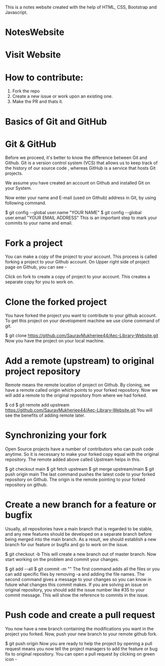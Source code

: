 This is a notes website created with the help of HTML, CSS, Bootstrap and Javascript.

# NotesWebsite
# Visit Website

# How to contribute:
1. Fork the repo
2. Create a new issue or work upon an existing one.
3. Make the PR and thats it.

# Basics of Git and GitHub
# Git & GitHub
Before we proceed, it's better to know the difference between Git and Github. Git is a version control system (VCS) that allows us to keep track of the history of our source code , whereas GitHub is a service that hosts Git projects.

We assume you have created an account on Github and installed Git on your System.

Now enter your name and E-mail (used on Github) address in Git, by using following command.

$ git config --global user.name "YOUR NAME" $ git config --global user.email "YOUR EMAIL ADDRESS" This is an important step to mark your commits to your name and email.


# Fork a project
You can make a copy of the project to your account. This process is called forking a project to your Github account. On Upper right side of project page on Github, you can see -



Click on fork to create a copy of project to your account. This creates a separate copy for you to work on.

# Clone the forked project
You have forked the project you want to contribute to your github account. To get this project on your development machine we use clone command of git.

$ git clone https://github.com/SauravMukherjee44/Aec-Library-Website.git
Now you have the project on your local machine.


# Add a remote (upstream) to original project repository
Remote means the remote location of project on Github. By cloning, we have a remote called origin which points to your forked repository. Now we will add a remote to the original repository from where we had forked.

$ cd <your-forked-project-folder> $ git remote add upstream https://github.com/SauravMukherjee44/Aec-Library-Website.git
You will see the benefits of adding remote later.


# Synchronizing your fork
Open Source projects have a number of contributors who can push code anytime. So it is necessary to make your forked copy equal with the original repository. The remote added above called Upstream helps in this.

$ git checkout main $ git fetch upstream $ git merge upstream/main $ git push origin main
The last command pushes the latest code to your forked repository on Github. The origin is the remote pointing to your forked repository on github.


# Create a new branch for a feature or bugfix
Usually, all repositories have a main branch that is regarded to be stable, and any new features should be developed on a separate branch before being merged into the main branch. As a result, we should establish a new branch for our feature or bugfix and go to work on the issue.

$ git checkout -b <feature-branch> This will create a new branch out of master branch. Now start working on the problem and commit your changes.

$ git add --all $ git commit -m "<commit message>" The first command adds all the files or you can add specific files by removing -a and adding the file names. The second command gives a message to your changes so you can know in future what changes this commit makes. If you are solving an issue on original repository, you should add the issue number like #35 to your commit message. This will show the reference to commits in the issue.


# Push code and create a pull request
You now have a new branch containing the modifications you want in the project you forked. Now, push your new branch to your remote github fork.

$ git push origin <feature-branch> Now you are ready to help the project by opening a pull request means you now tell the project managers to add the feature or bug fix to original repository. You can open a pull request by clicking on green icon -
